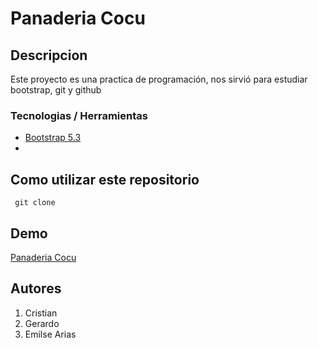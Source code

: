 # Panaderia Cocu
## Descripcion
Este proyecto es una practica de programación, nos sirvió para estudiar bootstrap, git y github
### Tecnologias / Herramientas
- [Bootstrap 5.3](https://icons.getbootstrap.com/)
- 
## Como utilizar este repositorio
` 
git clone 
` 
## Demo
[Panaderia Cocu](https://silver-boba-9b9c6b.netlify.app/)

## Autores
1. Cristian
1. Gerardo
1. Emilse Arias